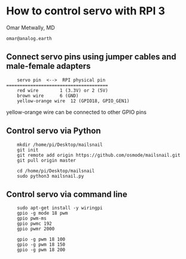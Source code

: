 # How to control servo with RPI 3
Omar Metwally, MD
```
omar@analog.earth
```

## Connect servo pins using jumper cables and male-female adapters

```
    servo pin  <-->  RPI physical pin
======================================
    red wire		1 (3.3V) or 2 (5V)
    brown wire		6 (GND)
    yellow-orange wire	12 (GPIO18, GPIO_GEN1)
```

yellow-orange wire can be connected to other GPIO pins 

## Control servo via Python
```
    mkdir /home/pi/Desktop/mailsnail
    git init
    git remote add origin https://github.com/osmode/mailsnail.git
    git pull origin master

    cd /home/pi/Desktop/mailsnail
    sudo python3 mailsnail.py
```

## Control servo via command line
```   
    sudo apt-get install -y wiringpi
    gpio -g mode 18 pwm
    gpio pwm-ms
    gpio pwmc 192
    gpio pwmr 2000

    gpio -g pwm 18 100
    gpio -g pwm 18 150
    gpio -g pwm 18 200
```

